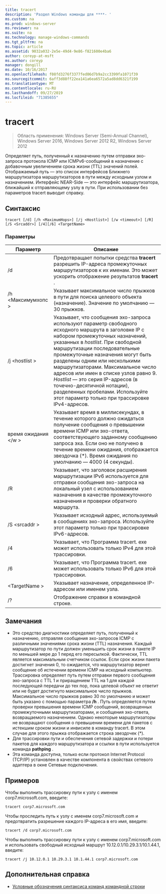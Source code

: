 ```yaml
---
title: tracert
description: 'Раздел Windows команды для ****- '
ms.custom: na
ms.prod: windows-server
ms.reviewer: na
ms.suite: na
ms.technology: manage-windows-commands
ms.tgt_pltfrm: na
ms.topic: article
ms.assetid: 9032a032-2e5e-49d4-9e86-f821600e4ba6
author: coreyp-at-msft
ms.author: coreyp
manager: dongill
ms.date: 10/16/2017
ms.openlocfilehash: f08fd3276f3377fed06d7b9a2cc3399fa1071f39
ms.sourcegitcommit: 6aff3d88ff22ea141a6ea6572a5ad8dd6321f199
ms.translationtype: MT
ms.contentlocale: ru-RU
ms.lasthandoff: 09/27/2019
ms.locfileid: "71385655"
---
```

# <a name="tracert"></a>tracert

>Область применения: Windows Server (Semi-Annual Channel), Windows Server 2016, Windows Server 2012 R2, Windows Server 2012

Определяет путь, полученный к назначению путем отправки эхо-запроса протокола ICMP или ICMPv6-сообщений в назначение с добавочным увеличением срока жизни (TTL) значений полей. Отображаемый путь — это список интерфейсов Ближнего маршрутизатора маршрутизаторов в пути между исходным узлом и назначением. Интерфейс NEAR-Side — это интерфейс маршрутизатора, ближайший к отправляющему узлу в пути. При использовании без параметров tracert выводит справку.   

## <a name="syntax"></a>Синтаксис  
```  
tracert [/d] [/h <MaximumHops>] [/j <Hostlist>] [/w <timeout>] [/R] [/S <Srcaddr>] [/4][/6] <TargetName>  
```  
### <a name="parameters"></a>Параметры  
|Параметр|Описание|  
|-------|--------|  
|/d|Предотвращает попытки средства **tracert** разрешить IP-адреса промежуточных маршрутизаторов к их именам. Это может ускорить отображение результатов **tracert** .|  
|/h \<Максимумхопс >|Указывает максимальное число прыжков в пути для поиска целевого объекта (назначение). Значение по умолчанию — 30 прыжков.|  
|/j \<hostlist >|Указывает, что сообщения эхо-запроса используют параметр свободного исходного маршрута в заголовке IP с набором промежуточных назначений, указанных в *hostlist*. При свободной маршрутизации последовательные промежуточные назначения могут быть разделены одним или несколькими маршрутизаторами. Максимальное число адресов или имен в списке узлов равно 9. *Hostlist* — это серия IP-адресов (в точечно-десятичной нотации), разделенных пробелами. Используйте этот параметр только при трассировке IPv4-адресов.|  
|время ожидания \</w >|Указывает время в миллисекундах, в течение которого должно ожидаться получение сообщения о превышении времени ICMP или эхо-ответа, соответствующего заданному сообщению запроса эха. Если оно не получено в течение времени ожидания, отображается звездочка (*). Время ожидания по умолчанию — 4000 (4 секунды).|  
|/R|Указывает, что заголовок расширения маршрутизации IPv6 используется для отправки сообщения эхо-запроса на локальный узел с использованием назначения в качестве промежуточного назначения и проверки обратного маршрута.|  
|/S \<srcaddr >|Указывает исходный адрес, используемый в сообщениях эхо-запроса. Используйте этот параметр только при трассировке IPv6-адресов.|  
|/4|Указывает, что Программа tracert. exe может использовать только IPv4 для этой трассировки.|  
|/6|Указывает, что Программа tracert. exe может использовать только IPv6 для этой трассировки.|  
|\<TargetName >|Указывает назначение, определенное IP-адресом или именем узла.|  
|/?|Отображение справки в командной строке.|  

## <a name="remarks"></a>Замечания  
-   Это средство диагностики определяет путь, полученный к назначению, отправляя сообщения эхо-запросов ICMP с различными значениями срока жизни (TTL) назначения. Каждый маршрутизатор по пути должен уменьшить срок жизни в пакете IP по меньшей мере до 1 перед его пересылкой. Фактически, TTL является максимальным счетчиком ссылок. Если срок жизни пакета достигнет значения 0, то ожидается, что маршрутизатор вернет сообщение об истечении времени ICMP на исходный компьютер. Трассировка определяет путь путем отправки первого сообщения эхо-запроса с TTL 1 и приращением TTL на 1 для каждой последующей передачи до тех пор, пока целевой объект не ответит или не будет достигнуто максимальное число прыжков. Максимальное число прыжков равно 30 по умолчанию и может быть указано с помощью параметра **/h** . Путь определяется путем проверки превышения времени ICMP сообщений, возвращенных промежуточными маршрутизаторами, и сообщения эхо-ответа, возвращаемого назначением. Однако некоторые маршрутизаторы не возвращают сообщения о превышении времени для пакетов с истекшим сроком жизни и инвисиле в команду tracert. В этом случае для этого прыжка отображается строка звездочек (*).  
-   Для трассировки пути и обеспечения сетевой задержки и потери пакетов для каждого маршрутизатора и ссылки в пути используется команда **pathping** .  
-   Эта команда доступна, только если протокол Internet Protocol (TCP/IP) установлен в качестве компонента в свойствах сетевого адаптера в окне Сетевые подключения.  

## <a name="BKMK_Examples"></a>Примеров  
Чтобы выполнить трассировку пути к узлу с именем corp7.microsoft.com, введите:  
```  
tracert corp7.microsoft.com  
```  
Чтобы проследить путь к узлу с именем corp7.microsoft.com и предотвратить разрешение каждого IP-адреса в его имя, введите:  
```  
tracert /d corp7.microsoft.com  
```  
Чтобы выполнить трассировку пути к узлу с именем corp7.microsoft.com и использовать свободный исходный маршрут 10.12.0.1/10.29.3.1/10.1.44.1, введите:  
```  
tracert /j 10.12.0.1 10.29.3.1 10.1.44.1 corp7.microsoft.com  
```  
## <a name="additional-references"></a>Дополнительная справка  
-   [Условные обозначения синтаксиса команд командной строки](command-line-syntax-key.md)  
